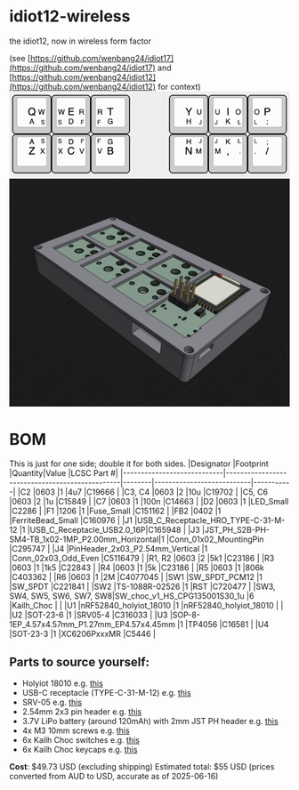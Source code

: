 # idiot12-wireless
the idiot12, now in wireless form factor

(see [https://github.com/wenbang24/idiot17](https://github.com/wenbang24/idiot17) and [https://github.com/wenbang24/idiot12](https://github.com/wenbang24/idiot12) for context)
![image](img/keymap1.png)
![image](img/casev1.png)

# BOM
This is just for one side; double it for both sides.
|Designator                  |Footprint                                       |Quantity|Value                      |LCSC Part #|
|----------------------------|------------------------------------------------|--------|---------------------------|-----------|
|C2                          |0603                                            |1       |4u7                        |C19666     |
|C3, C4                      |0603                                            |2       |10u                        |C19702     |
|C5, C6                      |0603                                            |2       |1u                         |C15849     |
|C7                          |0603                                            |1       |100n                       |C14663     |
|D2                          |0603                                            |1       |LED_Small                  |C2286      |
|F1                          |1206                                            |1       |Fuse_Small                 |C151162    |
|FB2                         |0402                                            |1       |FerriteBead_Small          |C160976    |
|J1                          |USB_C_Receptacle_HRO_TYPE-C-31-M-12             |1       |USB_C_Receptacle_USB2.0_16P|C165948    |
|J3                          |JST_PH_S2B-PH-SM4-TB_1x02-1MP_P2.00mm_Horizontal|1       |Conn_01x02_MountingPin     |C295747    |
|J4                          |PinHeader_2x03_P2.54mm_Vertical                 |1       |Conn_02x03_Odd_Even        |C5116479   |
|R1, R2                      |0603                                            |2       |5k1                        |C23186     |
|R3                          |0603                                            |1       |1k5                        |C22843     |
|R4                          |0603                                            |1       |5k                         |C23186     |
|R5                          |0603                                            |1       |806k                       |C403362    |
|R6                          |0603                                            |1       |2M                         |C4077045   |
|SW1                         |SW_SPDT_PCM12                                   |1       |SW_SPDT                    |C221841    |
|SW2                         |TS-1088R-02526                                  |1       |RST                        |C720477    |
|SW3, SW4, SW5, SW6, SW7, SW8|SW_choc_v1_HS_CPG135001S30_1u                   |6       |Kailh_Choc                 |           |
|U1                          |nRF52840_holyiot_18010                          |1       |nRF52840_holyiot_18010     |           |
|U2                          |SOT-23-6                                        |1       |SRV05-4                    |C316033    |
|U3                          |SOP-8-1EP_4.57x4.57mm_P1.27mm_EP4.57x4.45mm     |1       |TP4056                     |C16581     |
|U4                          |SOT-23-3                                        |1       |XC6206PxxxMR               |C5446      |

## Parts to source yourself:
- Holyiot 18010 e.g. [this](https://www.aliexpress.com/item/32868002366.html?spm=a2g0o.productlist.main.2.74edNdM5NdM5Lu&algo_pvid=63543511-576a-4598-869e-381ab8d96dd6&algo_exp_id=63543511-576a-4598-869e-381ab8d96dd6-1&pdp_ext_f=%7B%22order%22%3A%228%22%2C%22eval%22%3A%221%22%7D&pdp_npi=4%40dis%21AUD%2110.59%2110.59%21%21%216.77%216.77%21%402103273e17500347440062660e8dd6%2112000030046383139%21sea%21AU%212685707787%21ACX&curPageLogUid=FLPTO15Lm8sv&utparam-url=scene%3Asearch%7Cquery_from%3A)
- USB-C receptacle (TYPE-C-31-M-12) e.g. [this](https://www.aliexpress.com/item/1005003285152827.html)
- SRV-05 e.g. [this](https://www.aliexpress.com/item/1005007499115687.html?spm=a2g0o.productlist.main.1.370c2eabRIuU4c&algo_pvid=3902107f-d815-4f71-892f-0f4ff5babd23&algo_exp_id=3902107f-d815-4f71-892f-0f4ff5babd23-0&pdp_ext_f=%7B%22order%22%3A%2263%22%2C%22eval%22%3A%221%22%7D&pdp_npi=4%40dis%21AUD%213.00%211.55%21%21%211.92%210.99%21%402101e7f617500346809515112e5430%2112000041034899345%21sea%21AU%212685707787%21ACX&curPageLogUid=wGPht6PxB6Zn&utparam-url=scene%3Asearch%7Cquery_from%3A)
- 2.54mm 2x3 pin header e.g. [this](https://www.aliexpress.com/item/4000303366348.html?spm=a2g0o.productlist.main.9.b9d0670dk3BV5M&algo_pvid=57cdfcc2-917a-4bc1-85a6-6d20830b449f&algo_exp_id=57cdfcc2-917a-4bc1-85a6-6d20830b449f-8&pdp_ext_f=%7B%22order%22%3A%2212%22%2C%22eval%22%3A%221%22%7D&pdp_npi=4%40dis%21AUD%211.91%211.55%21%21%211.22%210.99%21%402101eac917500339708216026e6416%2112000044746020817%21sea%21AU%212685707787%21ACX&curPageLogUid=530t4aMtfrUG&utparam-url=scene%3Asearch%7Cquery_from%3A)
- 3.7V LiPo battery (around 120mAh) with 2mm JST PH header e.g. [this](https://core-electronics.com.au/lipo-polymer-lithium-ion-battery-120mah.html)
- 4x M3 10mm screws e.g. [this](https://www.bunnings.com.au/pinnacle-m3-x-10mm-zinc-plated-round-head-bolts-and-nuts-20-pack_p0247262)
- 6x Kailh Choc switches e.g. [this](https://www.aliexpress.com/item/1005005883472162.html?spm=a2g0o.productlist.main.9.4860194bsF2axc&algo_pvid=96efd269-fd40-4912-bcc3-c3c9bf343ace&algo_exp_id=96efd269-fd40-4912-bcc3-c3c9bf343ace-8&pdp_ext_f=%7B%22order%22%3A%22513%22%2C%22eval%22%3A%221%22%7D&pdp_npi=4%40dis%21AUD%2129.31%2121.49%21%21%2118.73%2113.73%21%402101ea8c17500345939608243e6881%2112000034695877956%21sea%21AU%212685707787%21ACX&curPageLogUid=j4LjWbErE5Ol&utparam-url=scene%3Asearch%7Cquery_from%3A)
- 6x Kailh Choc keycaps e.g. [this](https://www.aliexpress.com/item/32949747794.html?spm=a2g0o.productlist.main.1.460d5999529yoW&algo_pvid=ede377b0-6f3c-4e11-a73a-7adab6daf68c&algo_exp_id=ede377b0-6f3c-4e11-a73a-7adab6daf68c-0&pdp_ext_f=%7B%22order%22%3A%224%22%2C%22eval%22%3A%221%22%7D&pdp_npi=4%40dis%21AUD%210.31%210.31%21%21%210.20%210.20%21%40210308a417500347822807759e1e9a%2166232934108%21sea%21AU%212685707787%21ACX&curPageLogUid=KRoYxvyJp5yq&utparam-url=scene%3Asearch%7Cquery_from%3A)

**Cost**: $49.73 USD (excluding shipping)
Estimated total: $55 USD
(prices converted from AUD to USD, accurate as of 2025-06-16)
